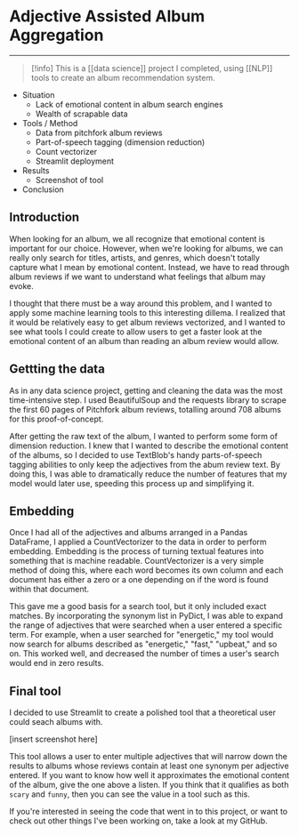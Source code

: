 # Adjective Assisted Album Aggregation


---
> [!info]
> This is a [[data science]] project I completed, using [[NLP]] tools to create an album recommendation system. 

- Situation
	- Lack of emotional content in album search engines
	- Wealth of scrapable data
- Tools / Method
	- Data from pitchfork album reviews
	- Part-of-speech tagging (dimension reduction)
	- Count vectorizer
	- Streamlit deployment
- Results
	- Screenshot of tool
- Conclusion

## Introduction
When looking for an album, we all recognize that emotional content is important for our choice. However, when we're looking for albums, we can really only search for titles, artists, and genres, which doesn't totally capture what I mean by emotional content. Instead, we have to read through album reviews if we want to understand what feelings that album may evoke. 

I thought that there must be a way around this problem, and I wanted to apply some machine learning tools to this interesting dillema. I realized that it would be relatively easy to get album reviews vectorized, and I wanted to see what tools I could create to allow users to get a faster look at the emotional content of an album than reading an album review would allow.

## Gettting the data
As in any data science project, getting and cleaning the data was the most time-intensive step. I used BeautifulSoup and the requests library to scrape the first 60 pages of Pitchfork album reviews, totalling around 708 albums for this proof-of-concept. 

After getting the raw text of the album, I wanted to perform some form of dimension reduction. I knew that I wanted to describe the emotional content of the albums, so I decided to use TextBlob's handy parts-of-speech tagging abilities to only keep the adjectives from the abum review text. By doing this, I was able to dramatically reduce the number of features that my model would later use, speeding this process up and simplifying it. 

## Embedding
Once I had all of the adjectives and albums arranged in a Pandas DataFrame, I applied a CountVectorizer to the data in order to perform embedding. Embedding is the process of turning textual features into something that is machine readable. CountVectorizer is a very simple method of doing this, where each word becomes its own column and each document has either a zero or a one depending on if the word is found within that document.

This gave me a good basis for a search tool, but it only included exact matches. By incorporating the synonym list in PyDict, I was able to expand the range of adjectives that were searched when a user entered a specific term. For example, when a user searched for "energetic," my tool would now search for albums described as "energetic," "fast," "upbeat," and so on. This worked well, and decreased the number of times a user's search would end in zero results. 

## Final tool
I decided to use Streamlit to create a polished tool that a theoretical user could seach albums with. 

[insert screenshot here]

This tool allows a user to enter multiple adjectives that will narrow down the results to albums whose reviews contain at least one synonym per adjective entered. If you want to know how well it approximates the emotional content of the album, give the one above a listen. If you think that it qualifies as both `scary` and `funny`, then you can see the value in a tool such as this. 

If you're interested in seeing the code that went in to this project, or want to check out other things I've been working on, take a look at my GitHub. 